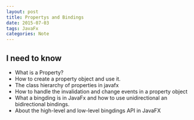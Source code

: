 ```yaml
---
layout: post
title: Propertys and Bindings
date: 2015-07-03
tags: JavaFx
categories: Note
---
```


## I need to know
- What is a Property?
- How to create a property object and use it.
- The class hierarchy of properties in javafx
- How to handle the invalidation and change events in a property object
- What a bingding is in JavaFx and how to use unidirectional an bidirectional bindings.
- About the high-level and low-level bingdings API in JavaFX
